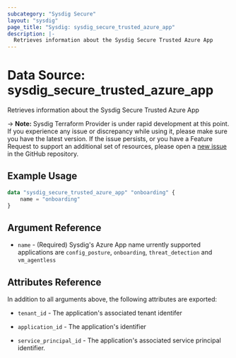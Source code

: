 ```yaml
---
subcategory: "Sysdig Secure"
layout: "sysdig"
page_title: "Sysdig: sysdig_secure_trusted_azure_app"
description: |-
  Retrieves information about the Sysdig Secure Trusted Azure App
---
```


# Data Source: sysdig_secure_trusted_azure_app

Retrieves information about the Sysdig Secure Trusted Azure App

-> **Note:** Sysdig Terraform Provider is under rapid development at this point. If you experience any issue or discrepancy while using it, please make sure you have the latest version. If the issue persists, or you have a Feature Request to support an additional set of resources, please open a [new issue](https://github.com/sysdiglabs/terraform-provider-sysdig/issues/new) in the GitHub repository.

## Example Usage

```terraform
data "sysdig_secure_trusted_azure_app" "onboarding" {
	name = "onboarding"
}
```

## Argument Reference

* `name` - (Required) Sysdig's Azure App name urrently supported applications are `config_posture`, `onboarding`, `threat_detection` and `vm_agentless`


## Attributes Reference

In addition to all arguments above, the following attributes are exported:

* `tenant_id` - The application's associated tenant identifer

* `application_id` - The application's identifier

* `service_principal_id` - The application's associated service principal identifier.

